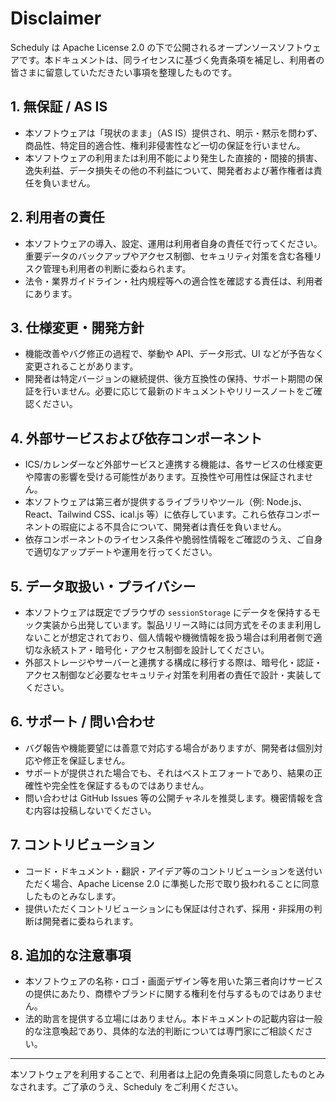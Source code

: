# Disclaimer

Scheduly は Apache License 2.0 の下で公開されるオープンソースソフトウェアです。本ドキュメントは、同ライセンスに基づく免責条項を補足し、利用者の皆さまに留意していただきたい事項を整理したものです。

## 1. 無保証 / AS IS

- 本ソフトウェアは「現状のまま」（AS IS）提供され、明示・黙示を問わず、商品性、特定目的適合性、権利非侵害性など一切の保証を行いません。
- 本ソフトウェアの利用または利用不能により発生した直接的・間接的損害、逸失利益、データ損失その他の不利益について、開発者および著作権者は責任を負いません。

## 2. 利用者の責任

- 本ソフトウェアの導入、設定、運用は利用者自身の責任で行ってください。重要データのバックアップやアクセス制御、セキュリティ対策を含む各種リスク管理も利用者の判断に委ねられます。
- 法令・業界ガイドライン・社内規程等への適合性を確認する責任は、利用者にあります。

## 3. 仕様変更・開発方針

- 機能改善やバグ修正の過程で、挙動や API、データ形式、UI などが予告なく変更されることがあります。
- 開発者は特定バージョンの継続提供、後方互換性の保持、サポート期間の保証を行いません。必要に応じて最新のドキュメントやリリースノートをご確認ください。

## 4. 外部サービスおよび依存コンポーネント

- ICS/カレンダーなど外部サービスと連携する機能は、各サービスの仕様変更や障害の影響を受ける可能性があります。互換性や可用性は保証されません。
- 本ソフトウェアは第三者が提供するライブラリやツール（例: Node.js、React、Tailwind CSS、ical.js 等）に依存しています。これら依存コンポーネントの瑕疵による不具合について、開発者は責任を負いません。
- 依存コンポーネントのライセンス条件や脆弱性情報をご確認のうえ、ご自身で適切なアップデートや運用を行ってください。

## 5. データ取扱い・プライバシー

- 本ソフトウェアは既定でブラウザの `sessionStorage` にデータを保持するモック実装から出発しています。製品リリース時には同方式をそのまま利用しないことが想定されており、個人情報や機微情報を扱う場合は利用者側で適切な永続ストア・暗号化・アクセス制御を設計してください。
- 外部ストレージやサーバーと連携する構成に移行する際は、暗号化・認証・アクセス制御など必要なセキュリティ対策を利用者の責任で設計・実装してください。

## 6. サポート / 問い合わせ

- バグ報告や機能要望には善意で対応する場合がありますが、開発者は個別対応や修正を保証しません。
- サポートが提供された場合でも、それはベストエフォートであり、結果の正確性や完全性を保証するものではありません。
- 問い合わせは GitHub Issues 等の公開チャネルを推奨します。機密情報を含む内容は投稿しないでください。

## 7. コントリビューション

- コード・ドキュメント・翻訳・アイデア等のコントリビューションを送付いただく場合、Apache License 2.0 に準拠した形で取り扱われることに同意したものとみなします。
- 提供いただくコントリビューションにも保証は付されず、採用・非採用の判断は開発者に委ねられます。

## 8. 追加的な注意事項

- 本ソフトウェアの名称・ロゴ・画面デザイン等を用いた第三者向けサービスの提供にあたり、商標やブランドに関する権利を付与するものではありません。
- 法的助言を提供する立場にはありません。本ドキュメントの記載内容は一般的な注意喚起であり、具体的な法的判断については専門家にご相談ください。

---

本ソフトウェアを利用することで、利用者は上記の免責条項に同意したものとみなされます。ご了承のうえ、Scheduly をご利用ください。
